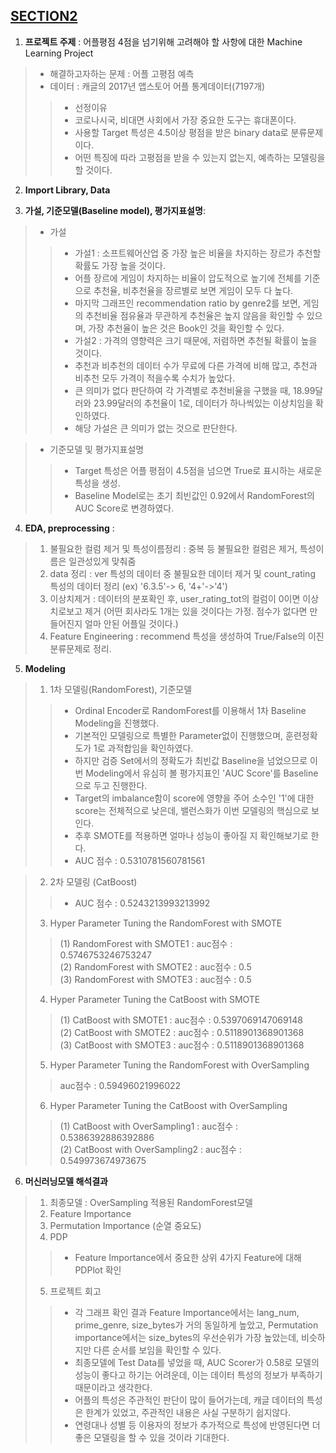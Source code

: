 ## [**SECTION2**](https://github.com/sangahnim/section_project/blob/main/section2/AI_05_%EC%9D%B4%EC%83%81%EC%95%84_Section2.ipynb)

1. **프로젝트 주제** : 어플평점 4점을 넘기위해 고려해야 할 사항에 대한 Machine Learning Project
> * 해결하고자하는 문제 : 어플 고평점 예측
> * 데이터 : 캐글의 2017년 앱스토어 어플 통계데이터(7197개)
>> * 선정이유
>> * 코로나시국, 비대면 사회에서 가장 중요한 도구는 휴대폰이다.
>> * 사용할 Target 특성은 4.5이상 평점을 받은 binary data로 분류문제이다.
>> * 어떤 특징에 따라 고평점을 받을 수 있는지 없는지, 예측하는 모델링을 할 것이다.

2. **Import Library, Data** 

3. **가설, 기준모델(Baseline model), 평가지표설명**:

> * 가설
>> * 가설1 : 소프트웨어산업 중 가장 높은 비율을 차지하는 장르가 추천할 확률도 가장 높을 것이다.
>> * 어플 장르에 게임이 차지하는 비율이 압도적으로 높기에 전체를 기준으로 추천율, 비추천율을 장르별로 보면 게임이 모두 다 높다.
>> * 마지막 그래프인 recommendation ratio by genre2를 보면, 게임의 추천비율 점유율과 무관하게 추천율은 높지 않음을 확인할 수 있으며, 가장 추천율이 높은 것은 Book인 것을 확인할 수 있다.
>> * 가설2 : 가격의 영향력은 크기 때문에, 저렴하면 추천될 확률이 높을 것이다.
>> * 추천과 비추천의 데이터 수가 무료에 다른 가격에 비해 많고, 추천과 비추천 모두 가격이 적을수록 수치가 높았다.
>> * 큰 의미가 없다 판단하여 각 가격별로 추천비율을 구했을 때, 18.99달러와 23.99달러의 추천율이 1로, 데이터가 하나씩있는 이상치임을 확인하였다.
>> * 해당 가설은 큰 의미가 없는 것으로 판단한다.

> * 기준모델 및 평가지표설명
>> * Target 특성은 어플 평점이 4.5점을 넘으면 True로 표시하는 새로운 특성을 생성.
>> * Baseline Model로는 초기 최빈값인 0.92에서 RandomForest의 AUC Score로 변경하였다.

4. **EDA, preprocessing** :

>   1) 불필요한 컬럼 제거 및 특성이름정리 : 중복 등 불필요한 컬럼은 제거, 특성이름은 일관성있게 맞춰줌
>   2) data 정리 : ver 특성의 데이터 중 불필요한 데이터 제거 및  count_rating 특성의 데이터 정리 (ex) '6.3.5'-> 6, '4+'->'4')
>   3) 이상치제거 : 데이터의 분포확인 후, user_rating_tot의 컬럼이 0이면 이상치로보고 제거 (어떤 회사라도 1개는 있을 것이다는 가정. 점수가 없다면 만들어진지 얼마 안된 어플일 것이다.)
>   4) Feature Engineering : recommend 특성을 생성하여 True/False의 이진분류문제로 정리.

5. **Modeling**
    
> 1) 1차 모델링(RandomForest), 기준모델
>> * Ordinal Encoder로 RandomForest를 이용해서 1차 Baseline Modeling을 진행했다.
>> * 기본적인 모델링으로 특별한 Parameter없이 진행했으며, 훈련정확도가 1로 과적합임을 확인하였다.
>> * 하지만 검증 Set에서의 정확도가 최빈값 Baseline을 넘었으므로 이번 Modeling에서 유심히 볼 평가지표인 'AUC Score'를 Baseline으로 두고 진행한다.
>> * Target의 imbalance함이 score에 영향을 주어 소수인 '1'에 대한 score는 전체적으로 낮은데, 밸런스화가 이번 모델링의 핵심으로 보인다.
>> * 추후 SMOTE를 적용하면 얼마나 성능이 좋아질 지 확인해보기로 한다.
>> * AUC 점수 : 0.5310781560781561

> 2) 2차 모델링 (CatBoost)
>> *  AUC 점수 : 0.5243213993213992
> 3) Hyper Parameter Tuning the RandomForest with SMOTE
>> (1) RandomForest with SMOTE1 : auc점수 :  0.5746753246753247  
>> (2) RandomForest with SMOTE2 : auc점수 :  0.5  
>> (3) RandomForest with SMOTE3 : auc점수 :  0.5  
> 4) Hyper Parameter Tuning the CatBoost with SMOTE
>> (1) CatBoost with SMOTE1 : auc점수 :  0.5397069147069148  
>> (2) CatBoost with SMOTE2 : auc점수 :  0.5118901368901368  
>> (3) CatBoost with SMOTE3 : auc점수 :  0.5118901368901368  
> 5) Hyper Parameter Tuning the RandomForest with OverSampling
>> auc점수 :  0.59496021996022
> 6) Hyper Parameter Tuning the CatBoost with OverSampling
>> (1) CatBoost with OverSampling1 : auc점수 :  0.5386392886392886  
>> (2) CatBoost with OverSampling2 : auc점수 :  0.549973674973675  

6. **머신러닝모델 해석결과**
> 1) 최종모델 : OverSampling 적용된 RandomForest모델
> 2) Feature Importance
> 3) Permutation Importance (순열 중요도)
> 4) PDP
>> * Feature Importance에서 중요한 상위 4가지 Feature에 대해 PDPlot 확인
> 5) 프로젝트 회고
>> * 각 그래프 확인 결과 Feature Importance에서는 lang\_num, prime\_genre, size\_bytes가 거의 동일하게 높았고, Permutation importance에서는 size\_bytes의 우선순위가 가장 높았는데, 비슷하지만 다른 순서를 보임을 확인할 수 있다.
>> * 최종모델에 Test Data를 넣었을 때, AUC Scorer가 0.58로 모델의 성능이 좋다고 하기는 어려운데, 이는 데이터 특성의 정보가 부족하기 때문이라고 생각한다.
>> * 어플의 특성은 주관적인 판단이 많이 들어가는데, 캐글 데이터의 특성은 한계가 있었고, 주관적인 내용은 사실 구분하기 쉽지않다.
>> * 연령대나 성별 등 이용자의 정보가 추가적으로 특성에 반영된다면 더 좋은 모델링을 할 수 있을 것이라 기대한다.